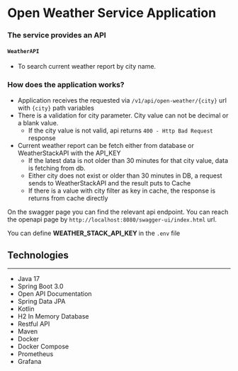 # Open Weather Service Application


### The service provides an API
#### `WeatherAPI`
* To search current weather report by city name.


### How does the application works?
* Application receives the requested via `/v1/api/open-weather/{city}` url with `{city}` path variables
* There is a validation for city parameter. City value can not be decimal or a blank value. 
  * If the city value is not valid, api returns `400 - Http Bad Request` response
* Current weather report can be fetch either from database or WeatherStackAPI with the API_KEY
  * If the latest data is not older than 30 minutes for that city value, data is fetching from db.
  * Either city does not exist or older than 30 minutes in DB, a request sends to WeatherStackAPI and the result puts to Cache
  * If there is a value with city filter as key in cache, the response is returns from cache directly

On the swagger page you can find the relevant api endpoint. 
You can reach the openapi page by `http://localhost:8080/swagger-ui/index.html` url.

You can define <b>WEATHER_STACK_API_KEY </b> in the `.env` file

## Technologies

---
- Java 17
- Spring Boot 3.0
- Open API Documentation
- Spring Data JPA
- Kotlin
- H2 In Memory Database
- Restful API
- Maven
- Docker
- Docker Compose
- Prometheus
- Grafana
